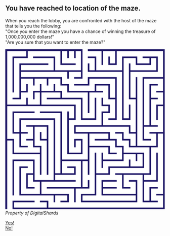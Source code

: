 ## You have reached to location of the maze.
When you reach the lobby, you are confronted with the host of the maze that tells you the following:   
"Once you enter the maze you have a chance of winning the treasure of 1,000,000,000 dollars!"   
"Are you sure that you want to enter the maze?"   

![Maze](../images/maze.png)  
_Property of DigitalShards_
  
[Yes!](enter-maze.md)   
[No!](enter-maze-no.md)